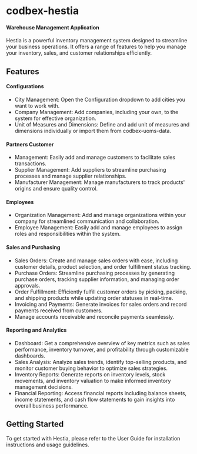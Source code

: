 # codbex-hestia
#### Warehouse Management Application

Hestia is a powerful inventory management system designed to streamline your business operations. It offers a range of features to help you manage your inventory, sales, and customer relationships efficiently.

## Features 
#### Configurations 
- City Management: Open the Configuration dropdown to add cities you want to work with. 
- Company Management: Add companies, including your own, to the system for effective organization. 
- Unit of Measures and Dimensions: Define and add unit of measures and dimensions individually or import them from codbex-uoms-data. 
#### Partners Customer 
- Management: Easily add and manage customers to facilitate sales transactions. 
- Supplier Management: Add suppliers to streamline purchasing processes and manage supplier relationships. 
- Manufacturer Management: Manage manufacturers to track products' origins and ensure quality control. 
#### Employees 
- Organization Management: Add and manage organizations within your company for streamlined communication and collaboration. 
- Employee Management: Easily add and manage employees to assign roles and responsibilities within the system. 
#### Sales and Purchasing 
- Sales Orders: Create and manage sales orders with ease, including customer details, product selection, and order fulfillment status tracking. 
- Purchase Orders: Streamline purchasing processes by generating purchase orders, tracking supplier information, and managing order approvals. 
- Order Fulfillment: Efficiently fulfill customer orders by picking, packing, and shipping products while updating order statuses in real-time. 
- Invoicing and Payments: Generate invoices for sales orders and record payments received from customers. 
- Manage accounts receivable and reconcile payments seamlessly. 
#### Reporting and Analytics 
- Dashboard: Get a comprehensive overview of key metrics such as sales performance, inventory turnover, and profitability through customizable dashboards. 
- Sales Analysis: Analyze sales trends, identify top-selling products, and monitor customer buying behavior to optimize sales strategies. 
- Inventory Reports: Generate reports on inventory levels, stock movements, and inventory valuation to make informed inventory management decisions. 
- Financial Reporting: Access financial reports including balance sheets, income statements, and cash flow statements to gain insights into overall business performance.

## Getting Started 
To get started with Hestia, please refer to the User Guide for installation instructions and usage guidelines.
